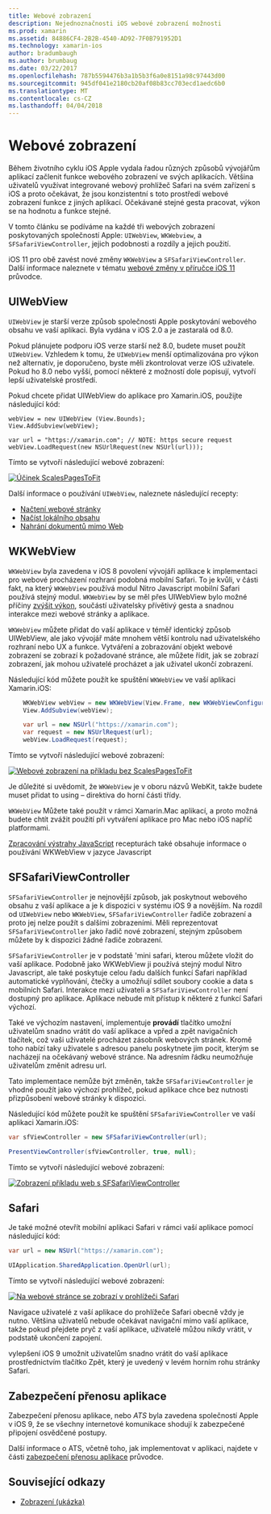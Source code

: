 ```yaml
---
title: Webové zobrazení
description: Nejednoznačnosti iOS webové zobrazení možnosti
ms.prod: xamarin
ms.assetid: 84886CF4-2B2B-4540-AD92-7F0B791952D1
ms.technology: xamarin-ios
author: bradumbaugh
ms.author: brumbaug
ms.date: 03/22/2017
ms.openlocfilehash: 787b5594476b3a1b5b3f6a0e8151a98c97443d00
ms.sourcegitcommit: 945df041e2180cb20af08b83cc703ecd1aedc6b0
ms.translationtype: MT
ms.contentlocale: cs-CZ
ms.lasthandoff: 04/04/2018
---
```

# <a name="web-views"></a>Webové zobrazení

Během životního cyklu iOS Apple vydala řadou různých způsobů vývojářům aplikací začlenit funkce webového zobrazení ve svých aplikacích. Většina uživatelů využívat integrované webový prohlížeč Safari na svém zařízení s iOS a proto očekávat, že jsou konzistentní s toto prostředí webové zobrazení funkce z jiných aplikací. Očekávané stejné gesta pracovat, výkon se na hodnotu a funkce stejné.

V tomto článku se podíváme na každé tři webových zobrazení poskytovaných společností Apple: `UIWebView`, `WKWebview`, a `SFSafariViewController`, jejich podobnosti a rozdíly a jejich použití. 

iOS 11 pro obě zavést nové změny `WKWebView` a `SFSafariViewController`. Další informace naleznete v tématu [webové změny v příručce iOS 11](~/ios/platform/introduction-to-ios11/web.md) průvodce.

## <a name="uiwebview"></a>UIWebView

`UIWebView` je starší verze způsob společnosti Apple poskytování webového obsahu ve vaší aplikaci. Byla vydána v iOS 2.0 a je zastaralá od 8.0.

Pokud plánujete podporu iOS verze starší než 8.0, budete muset použít `UIWebView`. Vzhledem k tomu, že `UIWebView` menší optimalizována pro výkon než alternativ, je doporučeno, byste měli zkontrolovat verze iOS uživatele. Pokud ho 8.0 nebo vyšší, pomocí některé z možností dole popisují, vytvoří lepší uživatelské prostředí.
 
Pokud chcete přidat UIWebView do aplikace pro Xamarin.iOS, použijte následující kód:
 
```
webView = new UIWebView (View.Bounds);
View.AddSubview(webView);

var url = "https://xamarin.com"; // NOTE: https secure request
webView.LoadRequest(new NSUrlRequest(new NSUrl(url)));
```

Tímto se vytvoří následující webové zobrazení:

[![](uiwebview-images/webview.png "Účinek ScalesPagesToFit")](uiwebview-images/webview.png#lightbox)

Další informace o používání `UIWebView`, naleznete následující recepty:


- [Načtení webové stránky](https://developer.xamarin.com/recipes/ios/content_controls/web_view/load_a_web_page/)
- [Načíst lokálního obsahu](https://developer.xamarin.com/recipes/ios/content_controls/web_view/load_local_content/)
- [Nahrání dokumentů mimo Web](https://developer.xamarin.com/recipes/ios/content_controls/web_view/load_non-web_documents/)

## <a name="wkwebview"></a>WKWebView

`WKWebView` byla zavedena v iOS 8 povolení vývojáři aplikace k implementaci pro webové procházení rozhraní podobná mobilní Safari. To je kvůli, v části fakt, na který `WKWebView` používá modul Nitro Javascript mobilní Safari používá stejný modul. `WKWebView` by se měl přes UIWebView bylo možné příčiny [zvýšit výkon](http://blog.initlabs.com/post/100113463211/wkwebview-vs-uiwebview), součástí uživatelsky přívětivý gesta a snadnou interakce mezi webové stránky a aplikace.
  
`WKWebView` můžete přidat do vaší aplikace v téměř identický způsob UIWebView, ale jako vývojář máte mnohem větší kontrolu nad uživatelského rozhraní nebo UX a funkce. Vytváření a zobrazování objekt webové zobrazení se zobrazí k požadované stránce, ale můžete řídit, jak se zobrazí zobrazení, jak mohou uživatelé procházet a jak uživatel ukončí zobrazení.  

Následující kód můžete použít ke spuštění `WKWebView` ve vaší aplikaci Xamarin.iOS:

```csharp
    WKWebView webView = new WKWebView(View.Frame, new WKWebViewConfiguration());
    View.AddSubview(webView);

    var url = new NSUrl("https://xamarin.com");
    var request = new NSUrlRequest(url);
    webView.LoadRequest(request);
```

Tímto se vytvoří následující webové zobrazení:

[![](uiwebview-images/wkwebview.png "Webové zobrazení na příkladu bez ScalesPagesToFit")](uiwebview-images/wkwebview.png#lightbox)

Je důležité si uvědomit, že `WKWebView` je v oboru názvů WebKit, takže budete muset přidat to using – direktiva do horní části třídy.

`WKWebView` Můžete také použít v rámci Xamarin.Mac aplikací, a proto možná budete chtít zvážit použití při vytváření aplikace pro Mac nebo iOS napříč platformami.

[Zpracování výstrahy JavaScript](https://developer.xamarin.com/recipes/ios/content_controls/web_view/handle_javascript_alerts/) recepturách také obsahuje informace o používání WKWebView v jazyce Javascript

<a name="safariviewcontroller" />

## <a name="sfsafariviewcontroller"></a>SFSafariViewController
 
 `SFSafariViewController` je nejnovější způsob, jak poskytnout webového obsahu z vaší aplikace a je k dispozici v systému iOS 9 a novějším. Na rozdíl od `UIWebView` nebo `WKWebView`, `SFSafariViewController` řadiče zobrazení a proto jej nelze použít s dalšími zobrazeními. Měli reprezentovat `SFSafariViewController` jako řadič nové zobrazení, stejným způsobem můžete by k dispozici žádné řadiče zobrazení.
 
 `SFSafariViewController` je v podstatě 'mini safari, kterou můžete vložit do vaší aplikace. Podobně jako WKWebView ji používá stejný modul Nitro Javascript, ale také poskytuje celou řadu dalších funkcí Safari například automatické vyplňování, čtečky a umožňují sdílet soubory cookie a data s mobilních Safari. Interakce mezi uživateli a `SFSafariViewController` není dostupný pro aplikace. Aplikace nebude mít přístup k některé z funkcí Safari výchozí.
 
Také ve výchozím nastavení, implementuje **provádí** tlačítko umožní uživatelům snadno vrátit do vaší aplikace a vpřed a zpět navigačních tlačítek, což vaši uživatelé procházet zásobník webových stránek. Kromě toho nabízí taky uživatele s adresou panelu poskytnete jim pocit, kterým se nacházejí na očekávaný webové stránce. Na adresním řádku neumožňuje uživatelům změnit adresu url. 

Tato implementace nemůže být změněn, takže `SFSafariViewController` je vhodné použít jako výchozí prohlížeč, pokud aplikace chce bez nutnosti přizpůsobení webové stránky k dispozici.

Následující kód můžete použít ke spuštění `SFSafariViewController` ve vaší aplikaci Xamarin.iOS:

```csharp
var sfViewController = new SFSafariViewController(url);

PresentViewController(sfViewController, true, null);
```

Tímto se vytvoří následující webové zobrazení:

[![](uiwebview-images/sfsafariviewcontroller.png "Zobrazení příkladu web s SFSafariViewController")](uiwebview-images/sfsafariviewcontroller.png#lightbox)

## <a name="safari"></a>Safari

Je také možné otevřít mobilní aplikaci Safari v rámci vaší aplikace pomocí následující kód:

```csharp
var url = new NSUrl("https://xamarin.com");

UIApplication.SharedApplication.OpenUrl(url);

```

Tímto se vytvoří následující webové zobrazení:

[![](uiwebview-images/safari.png "Na webové stránce se zobrazí v prohlížeči Safari")](uiwebview-images/safari.png#lightbox)

Navigace uživatelé z vaší aplikace do prohlížeče Safari obecně vždy je nutno. Většina uživatelů nebude očekávat navigační mimo vaší aplikace, takže pokud přejdete pryč z vaší aplikace, uživatelé můžou nikdy vrátit, v podstatě ukončení zapojení.

vylepšení iOS 9 umožnit uživatelům snadno vrátit do vaší aplikace prostřednictvím tlačítko Zpět, který je uvedený v levém horním rohu stránky Safari.

## <a name="app-transport-security"></a>Zabezpečení přenosu aplikace

Zabezpečení přenosu aplikace, nebo *ATS* byla zavedena společností Apple v iOS 9, že se všechny internetové komunikace shodují k zabezpečené připojení osvědčené postupy.

Další informace o ATS, včetně toho, jak implementovat v aplikaci, najdete v části [zabezpečení přenosu aplikace](~/ios/app-fundamentals/ats.md) průvodce.

## <a name="related-links"></a>Související odkazy

- [Zobrazení (ukázka)](https://developer.xamarin.com/samples/monotouch/WebView/)
